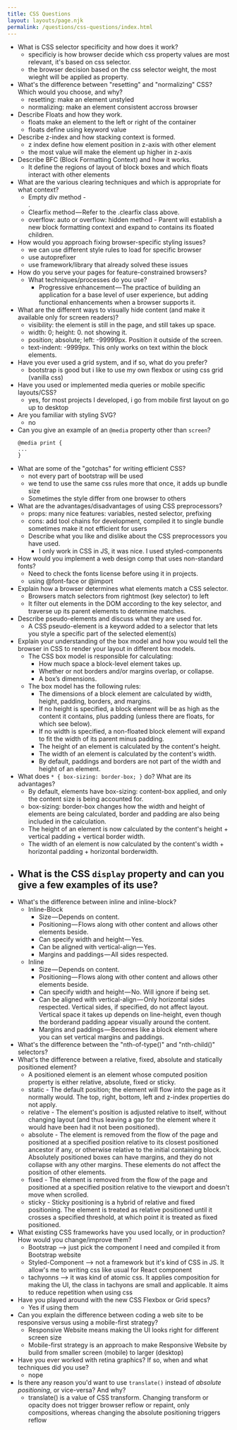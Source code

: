 ```yaml
---
title: CSS Questions
layout: layouts/page.njk
permalink: /questions/css-questions/index.html
---
```


* What is CSS selector specificity and how does it work?
  - specificiy is how browser decide which css property values are most relevant, it's based on css selector.
  - the browser decision based on the css selector weight, the most wieght will be applied as property.
* What's the difference between "resetting" and "normalizing" CSS? Which would you choose, and why? 
  - resetting: make an element unstyled
  - normalizing: make an element consistent accross browser
* Describe Floats and how they work.
  - floats make an element to the left or right of the container
  - floats define using keyword value
* Describe z-index and how stacking context is formed.
  - z index define how element position in z-axis with other element
  - the most value will make the element up higher in z-axis
* Describe BFC (Block Formatting Context) and how it works.
  - It define the regions of layout of block boxes and which floats interact with other elements
* What are the various clearing techniques and which is appropriate for what context?
  - Empty div method - <div style="clear:both;"></div>.
  - Clearfix method — Refer to the .clearfix class above.
  - overflow: auto or overflow: hidden method - Parent will establish a new block formatting context and expand to contains its floated children.
* How would you approach fixing browser-specific styling issues?
  - we can use different style rules to load for specific browser
  - use autoprefixer 
  - use framework/library that already solved these issues
* How do you serve your pages for feature-constrained browsers?
  * What techniques/processes do you use?
    - Progressive enhancement — The practice of building an application for a base level of user experience, but adding functional enhancements when a browser supports it.
* What are the different ways to visually hide content (and make it available only for screen readers)?
  - visibility: the element is still in the page, and still takes up space.
  - width: 0; height: 0. not showing it.
  - position; absolute; left: -99999px. Position it outside of the screen.
  - text-indent: -9999px. This only works on text within the block elements.
* Have you ever used a grid system, and if so, what do you prefer?
  - bootstrap is good but i like to use my own flexbox or using css grid (vanilla css)
* Have you used or implemented media queries or mobile specific layouts/CSS?
  - yes, for most projects I developed, i go from mobile first layout on go up to desktop
* Are you familiar with styling SVG?
  - no
* Can you give an example of an `@media` property other than `screen`? 
  ```
  @media print {
  ...
  }
  ```
* What are some of the "gotchas" for writing efficient CSS? 
  - not every part of bootstrap will be used
  - we tend to use the same css rules more that once, it adds up bundle size
  - Sometimes the style differ from one browser to others
* What are the advantages/disadvantages of using CSS preprocessors?
  - props: many nice features: variables, nested selector, prefixing
  - cons: add tool chains for development, compiled it to single bundle sometimes make it not efficient for users
  * Describe what you like and dislike about the CSS preprocessors you have used.
    - I only work in CSS in JS, it was nice. I used styled-components
* How would you implement a web design comp that uses non-standard fonts?
  - Need to check the fonts license before using it in projects. 
  - using @font-face or @import
* Explain how a browser determines what elements match a CSS selector. 
  - Browsers match selectors from rightmost (key selector) to left
  - It filter out elements in the DOM according to the key selector, and traverse up its parent elements to determine matches.
* Describe pseudo-elements and discuss what they are used for.
  - A CSS pseudo-element is a keyword added to a selector that lets you style a specific part of the selected element(s)
* Explain your understanding of the box model and how you would tell the browser in CSS to render your layout in different box models.
  - The CSS box model is responsible for calculating:
    - How much space a block-level element takes up.
    - Whether or not borders and/or margins overlap, or collapse.
    - A box’s dimensions.
  - The box model has the following rules:
    - The dimensions of a block element are calculated by width, height, padding, borders, and margins.
    - If no height is specified, a block element will be as high as the content it contains, plus padding (unless there are floats, for which see below).
    - If no width is specified, a non-floated block element will expand to fit the width of its parent minus padding.
    - The height of an element is calculated by the content's height.
    - The width of an element is calculated by the content's width.
    - By default, paddings and borders are not part of the width and height of an element.
* What does ```* { box-sizing: border-box; }``` do? What are its advantages?
  - By default, elements have box-sizing: content-box applied, and only the content size is being accounted for.
  - box-sizing: border-box changes how the width and height of elements are being calculated, border and padding are also being included in the calculation.
  - The height of an element is now calculated by the content's height + vertical padding + vertical border width.
  - The width of an element is now calculated by the content's width + horizontal padding + horizontal borderwidth.
* What is the CSS `display` property and can you give a few examples of its use?
  - 
* What's the difference between inline and inline-block?
  - Inline-Block
    - Size — Depends on content.
    - Positioning — Flows along with other content and allows other elements beside.
    - Can specify width and height — Yes.
    - Can be aligned with vertical-align — Yes.
    - Margins and paddings — All sides respected.
  - Inline
    - Size — Depends on content.
    - Positioning — Flows along with other content and allows other elements beside.
    - Can specify width and height — No. Will ignore if being set.
    - Can be aligned with vertical-align — Only horizontal sides respected. Vertical sides, if specified, do not affect layout. Vertical space it takes up depends on line-height, even though the borderand padding appear visually around the content.
    - Margins and paddings — Becomes like a block element where you can set vertical margins and paddings.
* What's the difference between the "nth-of-type()" and "nth-child()" selectors?
* What's the difference between a relative, fixed, absolute and statically positioned element?
  - A positioned element is an element whose computed position property is either relative, absolute, fixed or sticky.
  - static - The default position; the element will flow into the page as it normally would. The top, right, bottom, left and z-index properties do not apply.
  - relative - The element's position is adjusted relative to itself, without changing layout (and thus leaving a gap for the element where it would have been had it not been positioned).
  - absolute - The element is removed from the flow of the page and positioned at a specified position relative to its closest positioned ancestor if any, or otherwise relative to the initial containing block. Absolutely positioned boxes can have margins, and they do not collapse with any other margins. These elements do not affect the position of other elements.
  - fixed - The element is removed from the flow of the page and positioned at a specified position relative to the viewport and doesn't move when scrolled.
  - sticky - Sticky positioning is a hybrid of relative and fixed positioning. The element is treated as relative positioned until it crosses a specified threshold, at which point it is treated as fixed positioned.
* What existing CSS frameworks have you used locally, or in production? How would you change/improve them?
  - Bootstrap --> just pick the component I need and compiled it from Bootstrap website
  - Styled-Component --> not a framework but it's kind of CSS in JS. It allow's me to writing css like usual for React component
  - tachyonns --> it was kind of atomic css. It applies composition for making the UI, the class in tachyons are small and applicable. It aims to reduce repetition when using css
* Have you played around with the new CSS Flexbox or Grid specs?
  - Yes if using them
* Can you explain the difference between coding a web site to be responsive versus using a mobile-first strategy?
  - Responsive Website means making the UI looks right for different screen size
  - Mobile-first strategy is an approach to make Responsive Website by build from smaller screen (mobile) to larger (desktop)
* Have you ever worked with retina graphics? If so, when and what techniques did you use?
  - nope
* Is there any reason you'd want to use `translate()` instead of *absolute positioning*, or vice-versa? And why?
  - translate() is a value of CSS transform. Changing transform or opacity does not trigger browser reflow or repaint, only compositions, whereas changing the absolute positioning triggers reflow
